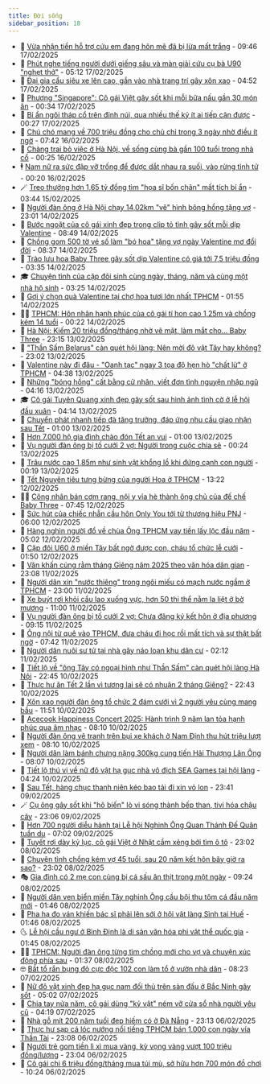 ```yaml
---
title: Đời sống
sidebar_position: 18
---
```


<!-- dantri-doi-song:START -->
- 🥳 [Vừa nhận tiền hỗ trợ cứu em đang hôn mê đã bị lừa mất trắng](https://dantri.com.vn/doi-song/vua-nhan-tien-ho-tro-cuu-em-dang-hon-me-da-bi-lua-mat-trang-20250217161356159.htm) - 09:46 17/02/2025
- 🌁 [Phút nghe tiếng người dưới giếng sâu và màn giải cứu cụ bà U90 &quot;nghẹt thở&quot;](https://dantri.com.vn/doi-song/phut-nghe-tieng-nguoi-duoi-gieng-sau-va-man-giai-cuu-cu-ba-u90-nghet-tho-20250216075658664.htm) - 05:12 17/02/2025
- 👀 [Đại gia cẩu siêu xe lên cao, gắn vào nhà trang trí gây xôn xao](https://dantri.com.vn/doi-song/dai-gia-cau-sieu-xe-len-cao-gan-vao-nha-trang-tri-gay-xon-xao-20250217112408692.htm) - 04:52 17/02/2025
- 🐻 [Phượng &quot;Singapore&quot;: Cô gái Việt gây sốt khi mỗi bữa nấu gần 30 món ăn](https://dantri.com.vn/doi-song/phuong-singapore-co-gai-viet-gay-sot-khi-moi-bua-nau-gan-30-mon-an-20250212001909072.htm) - 00:34 17/02/2025
- 🦅 [Bí ẩn ngôi tháp cổ trên đỉnh núi, qua nhiều thế kỷ ít ai tiếp cận được](https://dantri.com.vn/doi-song/bi-an-ngoi-thap-co-tren-dinh-nui-qua-nhieu-the-ky-it-ai-tiep-can-duoc-20250215110156747.htm) - 00:27 17/02/2025
- 🦩 [Chú chó mang về 700 triệu đồng cho chủ chỉ trong 3 ngày nhờ điều ít ngờ](https://dantri.com.vn/doi-song/chu-cho-mang-ve-700-trieu-dong-cho-chu-chi-trong-3-ngay-nho-dieu-it-ngo-20250216134107296.htm) - 07:42 16/02/2025
- 🦏 [Chàng trai bỏ việc ở Hà Nội, về sống cùng bà gần 100 tuổi trong nhà cổ](https://dantri.com.vn/doi-song/chang-trai-bo-viec-o-ha-noi-ve-song-cung-ba-gan-100-tuoi-trong-nha-co-20250214141148470.htm) - 00:25 16/02/2025
- 🕴 [Nam nữ ra sức đập vỡ trống để được dắt nhau ra suối, vào rừng tình tứ](https://dantri.com.vn/doi-song/nam-nu-ra-suc-dap-vo-trong-de-duoc-dat-nhau-ra-suoi-vao-rung-tinh-tu-20250214173854972.htm) - 00:20 16/02/2025
- 🪄 [Treo thưởng hơn 1,65 tỷ đồng tìm &quot;họa sĩ bốn chân&quot; mất tích bí ẩn](https://dantri.com.vn/doi-song/treo-thuong-hon-165-ty-dong-tim-hoa-si-bon-chan-mat-tich-bi-an-20250214161028079.htm) - 03:44 15/02/2025
- 🚦 [Người đàn ông ở Hà Nội chạy 14,02km &quot;vẽ&quot; hình bông hồng tặng vợ](https://dantri.com.vn/doi-song/nguoi-dan-ong-o-ha-noi-chay-1402km-ve-hinh-bong-hong-tang-vo-20250214201058332.htm) - 23:01 14/02/2025
- 🤔 [Bước ngoặt của cô gái xinh đẹp trong clip tỏ tình gây sốt mỗi dịp Valentine](https://dantri.com.vn/doi-song/buoc-ngoat-cua-co-gai-xinh-dep-trong-clip-to-tinh-gay-sot-moi-dip-valentine-20250214122919014.htm) - 08:49 14/02/2025
- 🚦 [Chồng gom 500 tờ vé số làm &quot;bó hoa&quot; tặng vợ ngày Valentine mơ đổi đời](https://dantri.com.vn/doi-song/chong-gom-500-to-ve-so-lam-bo-hoa-tang-vo-ngay-valentine-mo-doi-doi-20250214152045226.htm) - 08:37 14/02/2025
- 🐎 [Trào lưu hoa Baby Three gây sốt dịp Valentine có giá tới 7,5 triệu đồng](https://dantri.com.vn/doi-song/trao-luu-hoa-baby-three-gay-sot-dip-valentine-co-gia-toi-75-trieu-dong-20250214050411109.htm) - 03:35 14/02/2025
- 🎓 [Chuyện tình của cặp đôi sinh cùng ngày, tháng, năm và cùng một nhà hộ sinh](https://dantri.com.vn/doi-song/chuyen-tinh-cua-cap-doi-sinh-cung-ngay-thang-nam-va-cung-mot-nha-ho-sinh-20250213210947493.htm) - 03:25 14/02/2025
- 🐘 [Gợi ý chọn quà Valentine tại chợ hoa tươi lớn nhất TPHCM](https://dantri.com.vn/doi-song/goi-y-chon-qua-valentine-tai-cho-hoa-tuoi-lon-nhat-tphcm-20250214012320216.htm) - 01:55 14/02/2025
- 🧑‍🏫 [TPHCM: Hôn nhân hạnh phúc của cô gái tí hon cao 1,25m và chồng kém 14 tuổi](https://dantri.com.vn/doi-song/tphcm-hon-nhan-hanh-phuc-cua-co-gai-ti-hon-cao-125m-va-chong-kem-14-tuoi-20250213182733664.htm) - 00:22 14/02/2025
- 🦒 [Hà Nội: Kiếm 20 triệu đồng/tháng nhờ vẽ mặt, làm mắt cho... Baby Three](https://dantri.com.vn/doi-song/ha-noi-kiem-20-trieu-dongthang-nho-ve-mat-lam-mat-cho-baby-three-20250212230423816.htm) - 23:15 13/02/2025
- 🧰 [&quot;Thần Sấm Belarus&quot; càn quét hội làng: Nên mời đô vật Tây hay không?](https://dantri.com.vn/doi-song/than-sam-belarus-can-quet-hoi-lang-nen-moi-do-vat-tay-hay-khong-20241227094843119.htm) - 23:02 13/02/2025
- 🧐 [Valentine này đi đâu - &quot;Oanh tạc&quot; ngay 3 tọa độ hẹn hò &quot;chất lừ&quot; ở TPHCM](https://dantri.com.vn/doi-song/valentine-nay-di-dau-oanh-tac-ngay-3-toa-do-hen-ho-chat-lu-o-tphcm-20250213103521341.htm) - 04:38 13/02/2025
- 🌮 [Những &quot;bóng hồng&quot; cất bằng cử nhân, viết đơn tình nguyện nhập ngũ](https://dantri.com.vn/doi-song/nhung-bong-hong-cat-bang-cu-nhan-viet-don-tinh-nguyen-nhap-ngu-20250207191152787.htm) - 04:16 13/02/2025
- 🎓 [Cô gái Tuyên Quang xinh đẹp gây sốt sau hình ảnh tình cờ ở lễ hội đầu xuân](https://dantri.com.vn/doi-song/co-gai-tuyen-quang-xinh-dep-gay-sot-sau-hinh-anh-tinh-co-o-le-hoi-dau-xuan-20250213102531891.htm) - 04:14 13/02/2025
- 🚀 [Chuyển phát nhanh tiếp đà tăng trưởng, đáp ứng nhu cầu giao nhận sau Tết](https://dantri.com.vn/doi-song/chuyen-phat-nhanh-tiep-da-tang-truong-dap-ung-nhu-cau-giao-nhan-sau-tet-20250212110402730.htm) - 01:00 13/02/2025
- 🤖 [Hơn 7.000 hộ gia đình chào đón Tết an vui](https://dantri.com.vn/doi-song/hon-7000-ho-gia-dinh-chao-don-tet-an-vui-20250212224640712.htm) - 01:00 13/02/2025
- 🤩 [Vụ người đàn ông bị tố cưới 2 vợ: Người trong cuộc chia sẻ](https://dantri.com.vn/doi-song/vu-nguoi-dan-ong-bi-to-cuoi-2-vo-nguoi-trong-cuoc-chia-se-20250212201735419.htm) - 00:24 13/02/2025
- 👹 [Trâu nước cao 1,85m như sinh vật khổng lồ khi đứng cạnh con người](https://dantri.com.vn/doi-song/trau-nuoc-cao-185m-nhu-sinh-vat-khong-lo-khi-dung-canh-con-nguoi-20250212173702139.htm) - 00:19 13/02/2025
- 🦩 [Tết Nguyên tiêu tưng bừng của người Hoa ở TPHCM](https://dantri.com.vn/doi-song/tet-nguyen-tieu-tung-bung-cua-nguoi-hoa-o-tphcm-20250212194611548.htm) - 13:22 12/02/2025
- 🧑‍🏫 [Công nhân bán cơm rang, nội y vỉa hè thành ông chủ của đế chế Baby Three](https://dantri.com.vn/doi-song/cong-nhan-ban-com-rang-noi-y-via-he-thanh-ong-chu-cua-de-che-baby-three-20250212141252228.htm) - 07:45 12/02/2025
- 🌈 [Sức hút của chiếc nhẫn cầu hôn Only You tới từ thương hiệu PNJ](https://dantri.com.vn/doi-song/suc-hut-cua-chiec-nhan-cau-hon-only-you-toi-tu-thuong-hieu-pnj-20250212114613589.htm) - 06:00 12/02/2025
- 💃 [Hàng nghìn người đổ về chùa Ông TPHCM vay tiền lấy lộc đầu năm](https://dantri.com.vn/doi-song/hang-nghin-nguoi-do-ve-chua-ong-tphcm-vay-tien-lay-loc-dau-nam-20250212005411671.htm) - 05:02 12/02/2025
- 💂 [Cặp đôi U60 ở miền Tây bất ngờ được con, cháu tổ chức lễ cưới](https://dantri.com.vn/doi-song/cap-doi-u60-o-mien-tay-bat-ngo-duoc-con-chau-to-chuc-le-cuoi-20250211171218096.htm) - 01:50 12/02/2025
- 🦏 [Văn khấn cúng rằm tháng Giêng năm 2025 theo văn hóa dân gian](https://dantri.com.vn/doi-song/van-khan-cung-ram-thang-gieng-nam-2025-theo-van-hoa-dan-gian-20250211101351324.htm) - 23:08 11/02/2025
- 🤡 [Người dân xin &quot;nước thiêng&quot; trong ngôi miếu có mạch nước ngầm ở TPHCM](https://dantri.com.vn/doi-song/nguoi-dan-xin-nuoc-thieng-trong-ngoi-mieu-co-mach-nuoc-ngam-o-tphcm-20250211143950247.htm) - 23:00 11/02/2025
- 🫶 [Xe buýt rơi khỏi cầu lao xuống vực, hơn 50 thi thể nằm la liệt ở bờ mương](https://dantri.com.vn/doi-song/xe-buyt-roi-khoi-cau-lao-xuong-vuc-hon-50-thi-the-nam-la-liet-o-bo-muong-20250211134447883.htm) - 11:00 11/02/2025
- 💪 [Vụ người đàn ông bị tố cưới 2 vợ: Chưa đăng ký kết hôn ở địa phương](https://dantri.com.vn/doi-song/vu-nguoi-dan-ong-bi-to-cuoi-2-vo-chua-dang-ky-ket-hon-o-dia-phuong-20250211153757457.htm) - 09:15 11/02/2025
- 🦅 [Ông nội từ quê vào TPHCM, đưa cháu đi học rồi mất tích và sự thật bất ngờ](https://dantri.com.vn/doi-song/ong-noi-tu-que-vao-tphcm-dua-chau-di-hoc-roi-mat-tich-va-su-that-bat-ngo-20250211124725941.htm) - 07:42 11/02/2025
- 🧠 [Người dân nuôi sư tử tại nhà gây náo loạn khu dân cư](https://dantri.com.vn/doi-song/nguoi-dan-nuoi-su-tu-tai-nha-gay-nao-loan-khu-dan-cu-20250210155514639.htm) - 02:12 11/02/2025
- 🦅 [Tiết lộ về &quot;ông Tây có ngoại hình như Thần Sấm&quot; càn quét hội làng Hà Nội](https://dantri.com.vn/doi-song/tiet-lo-ve-ong-tay-co-ngoai-hinh-nhu-than-sam-can-quet-hoi-lang-ha-noi-20250210163111511.htm) - 22:45 10/02/2025
- 💪 [Thực hư ăn Tết 2 lần vì tương lai sẽ có nhuận 2 tháng Giêng?](https://dantri.com.vn/doi-song/thuc-hu-an-tet-2-lan-vi-tuong-lai-se-co-nhuan-2-thang-gieng-20250209201640699.htm) - 22:43 10/02/2025
- 🧐 [Xôn xao người đàn ông tổ chức 2 đám cưới vì 2 người yêu cùng mang bầu](https://dantri.com.vn/doi-song/xon-xao-nguoi-dan-ong-to-chuc-2-dam-cuoi-vi-2-nguoi-yeu-cung-mang-bau-20250210170601219.htm) - 11:51 10/02/2025
- 👀 [Acecook Happiness Concert 2025: Hành trình 9 năm lan tỏa hạnh phúc qua âm nhạc](https://dantri.com.vn/doi-song/acecook-happiness-concert-2025-hanh-trinh-9-nam-lan-toa-hanh-phuc-qua-am-nhac-20250210144956624.htm) - 08:10 10/02/2025
- 🎉 [Người đàn ông vẽ tranh trên bụi xe khách ở Nam Định thu hút triệu lượt xem](https://dantri.com.vn/doi-song/nguoi-dan-ong-ve-tranh-tren-bui-xe-khach-o-nam-dinh-thu-hut-trieu-luot-xem-20250210133423273.htm) - 08:10 10/02/2025
- 💂 [Người dân làm bánh chưng nặng 300kg cung tiến Hải Thượng Lãn Ông](https://dantri.com.vn/doi-song/nguoi-dan-lam-banh-chung-nang-300kg-cung-tien-hai-thuong-lan-ong-20250210133523073.htm) - 08:07 10/02/2025
- 🚀 [Tiết lộ thú vị về nữ đô vật hạ gục nhà vô địch SEA Games tại hội làng](https://dantri.com.vn/doi-song/tiet-lo-thu-vi-ve-nu-do-vat-ha-guc-nha-vo-dich-sea-games-tai-hoi-lang-20250210103532830.htm) - 04:24 10/02/2025
- 👹 [Sau Tết, hàng chục thanh niên kéo bao tải đi xin vỏ lon](https://dantri.com.vn/doi-song/sau-tet-hang-chuc-thanh-nien-keo-bao-tai-di-xin-vo-lon-20250209112654142.htm) - 23:41 09/02/2025
- 🪄 [Cụ ông gây sốt khi &quot;hô biến&quot; lò vi sóng thành bếp than, tivi hóa chậu cây](https://dantri.com.vn/doi-song/cu-ong-gay-sot-khi-ho-bien-lo-vi-song-thanh-bep-than-tivi-hoa-chau-cay-20250208125743446.htm) - 23:06 09/02/2025
- 🌁 [Hơn 700 người diễu hành tại Lễ hội Nghinh Ông Quan Thánh Đế Quân tuần du](https://dantri.com.vn/doi-song/hon-700-nguoi-dieu-hanh-tai-le-hoi-nghinh-ong-quan-thanh-de-quan-tuan-du-20250209133107189.htm) - 07:02 09/02/2025
- 🌋 [Tuyết rơi dày kỷ lục, cô gái Việt ở Nhật cầm xẻng bới tìm ô tô](https://dantri.com.vn/doi-song/tuyet-roi-day-ky-luc-co-gai-viet-o-nhat-cam-xeng-boi-tim-o-to-20250208215417859.htm) - 23:02 08/02/2025
- 🦆 [Chuyện tình chồng kém vợ 45 tuổi, sau 20 năm kết hôn bây giờ ra sao?](https://dantri.com.vn/doi-song/chuyen-tinh-chong-kem-vo-45-tuoi-sau-20-nam-ket-hon-bay-gio-ra-sao-20250208125356928.htm) - 23:02 08/02/2025
- 🎭 [Gia đình có 2 mẹ con cùng bị cá sấu ăn thịt trong một ngày](https://dantri.com.vn/doi-song/gia-dinh-co-2-me-con-cung-bi-ca-sau-an-thit-trong-mot-ngay-20250208110243309.htm) - 09:24 08/02/2025
- 🤡 [Người dân ven biển miền Tây nghinh Ông cầu bội thu tôm cá đầu năm mới](https://dantri.com.vn/doi-song/nguoi-dan-ven-bien-mien-tay-nghinh-ong-cau-boi-thu-tom-ca-dau-nam-moi-20250207113533034.htm) - 01:46 08/02/2025
- 🦩 [Pha hạ đo ván khiến bác sĩ phải lên sới ở hội vật làng Sình tại Huế](https://dantri.com.vn/doi-song/pha-ha-do-van-khien-bac-si-phai-len-soi-o-hoi-vat-lang-sinh-tai-hue-20250207150346123.htm) - 01:46 08/02/2025
- 🌜 [Lễ hội cầu ngư ở Bình Định là di sản văn hóa phi vật thể quốc gia](https://dantri.com.vn/doi-song/le-hoi-cau-ngu-o-binh-dinh-la-di-san-van-hoa-phi-vat-the-quoc-gia-20250207184612000.htm) - 01:45 08/02/2025
- 🧑‍🏫 [TPHCM: Người đàn ông từng tìm chồng mới cho vợ và chuyện xúc động phía sau](https://dantri.com.vn/doi-song/tphcm-nguoi-dan-ong-tung-tim-chong-moi-cho-vo-va-chuyen-xuc-dong-phia-sau-20250207142615895.htm) - 01:37 08/02/2025
- 🤓 [Bắt tổ rắn bụng đỏ cực độc 102 con làm tổ ở vườn nhà dân](https://dantri.com.vn/doi-song/bat-to-ran-bung-do-cuc-doc-102-con-lam-to-o-vuon-nha-dan-20250207150833220.htm) - 08:23 07/02/2025
- 🤗 [Nữ đô vật xinh đẹp hạ gục nam đối thủ trên sàn đấu ở Bắc Ninh gây sốt](https://dantri.com.vn/doi-song/nu-do-vat-xinh-dep-ha-guc-nam-doi-thu-tren-san-dau-o-bac-ninh-gay-sot-20250206211055421.htm) - 05:02 07/02/2025
- 🦒 [Chia tay nửa năm, cô gái dùng &quot;kỷ vật&quot; ném vỡ cửa sổ nhà người yêu cũ](https://dantri.com.vn/doi-song/chia-tay-nua-nam-co-gai-dung-ky-vat-nem-vo-cua-so-nha-nguoi-yeu-cu-20250206223810432.htm) - 04:19 07/02/2025
- 💂 [Nhà gỗ mít 200 năm tuổi đẹp hiếm có ở Đà Nẵng](https://dantri.com.vn/doi-song/nha-go-mit-200-nam-tuoi-dep-hiem-co-o-da-nang-20250204210132834.htm) - 23:13 06/02/2025
- 🚀 [Thực hư sạp cá lóc nướng nổi tiếng TPHCM bán 1.000 con ngày vía Thần Tài](https://dantri.com.vn/doi-song/thuc-hu-sap-ca-loc-nuong-noi-tieng-tphcm-ban-1000-con-ngay-via-than-tai-20250206205458989.htm) - 23:08 06/02/2025
- 🐲 [Người trẻ gom tiền lì xì mua vàng, kỳ vọng vàng vượt 100 triệu đồng/lượng](https://dantri.com.vn/doi-song/nguoi-tre-gom-tien-li-xi-mua-vang-ky-vong-vang-vuot-100-trieu-dongluong-20250206120123877.htm) - 23:04 06/02/2025
- 🎡 [Cô gái chi 6 triệu đồng/tháng mua túi mù, sở hữu hơn 700 món đồ chơi](https://dantri.com.vn/doi-song/co-gai-chi-6-trieu-dongthang-mua-tui-mu-so-huu-hon-700-mon-do-choi-20250113194153347.htm) - 10:24 06/02/2025<!-- dantri-doi-song:END -->
